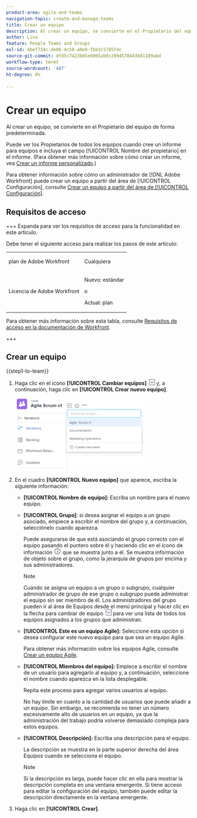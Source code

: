 ```yaml
---
product-area: agile-and-teams
navigation-topic: create-and-manage-teams
title: Crear un equipo
description: Al crear un equipo, se convierte en el Propietario del equipo de forma predeterminada.
author: Lisa
feature: People Teams and Groups
exl-id: 4bef734c-de86-4c58-a0e8-fbb3c5785f4c
source-git-commit: dfd5c7423b65e6065ab9c2094578443b81189abd
workflow-type: tm+mt
source-wordcount: '487'
ht-degree: 0%

---
```


# Crear un equipo

Al crear un equipo, se convierte en el Propietario del equipo de forma predeterminada.

Puede ver los Propietarios de todos los equipos cuando cree un informe para equipos e incluya el campo [!UICONTROL Nombre del propietario] en el informe. (Para obtener más información sobre cómo crear un informe, vea [Crear un informe personalizado](../../reports-and-dashboards/reports/creating-and-managing-reports/create-custom-report.md).)

Para obtener información sobre cómo un administrador de [!DNL Adobe Workfront] puede crear un equipo a partir del área de [!UICONTROL Configuración], consulte [Crear un equipo a partir del área de [!UICONTROL Configuración]](../../administration-and-setup/add-users/create-and-manage-teams/create-a-team-from-setup.md).

## Requisitos de acceso

+++ Expanda para ver los requisitos de acceso para la funcionalidad en este artículo.

Debe tener el siguiente acceso para realizar los pasos de este artículo:

<table style="table-layout:auto"> 
 <col> 
 <col> 
 <tbody> 
  <tr data-mc-conditions=""> 
   <td role="rowheader"> <p>plan de Adobe Workfront</p> </td> 
   <td>Cualquiera</td> 
  </tr> 
  <tr> 
   <td role="rowheader">Licencia de Adobe Workfront</td> 
   <td>
   <p>Nuevo: estándar</p>
   <p>o</p>
   <p>Actual: plan</p></td>
  </tr> 
 </tbody> 
</table>

Para obtener más información sobre esta tabla, consulte [Requisitos de acceso en la documentación de Workfront](/help/quicksilver/administration-and-setup/add-users/access-levels-and-object-permissions/access-level-requirements-in-documentation.md).

+++

## Crear un equipo

{{step1-to-team}}

1. Haga clic en el icono **[!UICONTROL Cambiar equipos]** ![Cambiar equipo](assets/switch-team-icon.png) y, a continuación, haga clic en **[!UICONTROL Crear nuevo equipo]**.

   ![Seleccione Crear nuevo equipo.](assets/create-new-team-350x198.png)

1. En el cuadro **[!UICONTROL Nuevo equipo]** que aparece, escriba la siguiente información:

   * **[!UICONTROL Nombre de equipo]:** Escriba un nombre para el nuevo equipo.
   * **[!UICONTROL Grupo]**: si desea asignar el equipo a un grupo asociado, empiece a escribir el nombre del grupo y, a continuación, selecciónelo cuando aparezca.

     Puede asegurarse de que está asociando el grupo correcto con el equipo pasando el puntero sobre él y haciendo clic en el icono de información ![](assets/info-icon.png) que se muestra junto a él. Se muestra información de objeto sobre el grupo, como la jerarquía de grupos por encima y sus administradores.

     >[!NOTE]
     >
     >Cuando se asigna un equipo a un grupo o subgrupo, cualquier administrador de grupo de ese grupo o subgrupo puede administrar el equipo sin ser miembro de él. Los administradores del grupo pueden ir al área de Equipos desde el menú principal y hacer clic en la flecha para cambiar de equipo ![Cambiar icono de equipo](assets/switch-team-icon.png) para ver una lista de todos los equipos asignados a los grupos que administran.

   * **[!UICONTROL Este es un equipo Agile]:** Seleccione esta opción si desea configurar este nuevo equipo para que sea un equipo Agile.

     Para obtener más información sobre los equipos Agile, consulte [Crear un equipo Agile](../../agile/get-started-with-agile-in-workfront/create-an-agile-team.md).

   * **[!UICONTROL Miembros del equipo]:** Empiece a escribir el nombre de un usuario para agregarlo al equipo y, a continuación, seleccione el nombre cuando aparezca en la lista desplegable.

     Repita este proceso para agregar varios usuarios al equipo.

     No hay límite en cuanto a la cantidad de usuarios que puede añadir a un equipo. Sin embargo, se recomienda no tener un número excesivamente alto de usuarios en un equipo, ya que la administración del trabajo podría volverse demasiado compleja para estos equipos.

   * **[!UICONTROL Descripción]:** Escriba una descripción para el equipo.

     La descripción se muestra en la parte superior derecha del área Equipos cuando se selecciona el equipo.

     >[!NOTE]
     >
     >Si la descripción es larga, puede hacer clic en ella para mostrar la descripción completa en una ventana emergente. Si tiene acceso para editar la configuración del equipo, también puede editar la descripción directamente en la ventana emergente.

1. Haga clic en **[!UICONTROL Crear]**.
